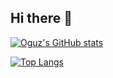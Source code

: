 ## Hi there 👋
[![Oguz's GitHub stats](https://github-readme-stats.vercel.app/api?username=oguzerkara&show_icons=true&theme=tokyonight&hide=prs,issues,contribs&count_private=true&card_width=400)](https://github.com/oguzerkara/github-readme-stats) 

[![Top Langs](https://github-readme-stats.vercel.app/api/top-langs/?username=oguzerkara&layout=compact&theme=tokyonight&count_private=true&card_width=300)](https://github.com/oguzerkara/github-readme-stats)


<!--
**oguzerkara/oguzerkara** is a ✨ _special_ ✨ repository because its `README.md` (this file) appears on your GitHub profile.

Here are some ideas to get you started:

- 🔭 I’m currently working on ...
- 🌱 I’m currently learning ...
- 👯 I’m looking to collaborate on ...
- 🤔 I’m looking for help with ...
- 💬 Ask me about ...
- 📫 How to reach me: ...
- 😄 Pronouns: ...
- ⚡ Fun fact: ...
-->
